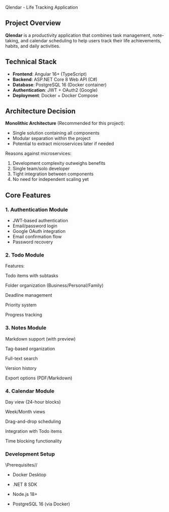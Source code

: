 Qlendar - Life Tracking Application

## Project Overview
**Qlendar** is a productivity application that combines task management, note-taking, and calendar scheduling to help users track their life achievements, habits, and daily activities.

## Technical Stack
- **Frontend**: Angular 16+ (TypeScript)
- **Backend**: ASP.NET Core 8 Web API (C#)
- **Database**: PostgreSQL 16 (Docker container)
- **Authentication**: JWT + OAuth2 (Google)
- **Deployment**: Docker + Docker Compose

## Architecture Decision
**Monolithic Architecture** (Recommended for this project):
- Single solution containing all components
- Modular separation within the project
- Potential to extract microservices later if needed

Reasons against microservices:
1. Development complexity outweighs benefits
2. Single team/solo developer
3. Tight integration between components
4. No need for independent scaling yet

## Core Features

### 1. Authentication Module
- JWT-based authentication
- Email/password login
- Google OAuth integration
- Email confirmation flow
- Password recovery

### 2. Todo Module
Features:

Todo items with subtasks

Folder organization (Business/Personal/Family)

Deadline management

Priority system

Progress tracking

### 3. Notes Module
Markdown support (with preview)

Tag-based organization

Full-text search

Version history

Export options (PDF/Markdown)

### 4. Calendar Module
Day view (24-hour blocks)

Week/Month views

Drag-and-drop scheduling

Integration with Todo items

Time blocking functionality

### Development Setup
\\Prerequisites//

* Docker Desktop

* .NET 8 SDK

* Node.js 18+

* PostgreSQL 16 (via Docker)
